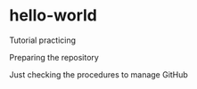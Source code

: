 # hello-world
Tutorial practicing

Preparing the repository

Just checking the procedures to manage GitHub
